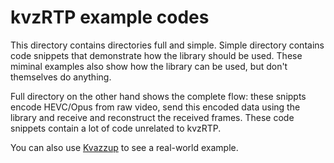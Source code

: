 # kvzRTP example codes

This directory contains directories full and simple. Simple directory contains code snippets that demonstrate how the library should be used. These miminal examples also show how the library can be used, but don't themselves do anything.

Full directory on the other hand shows the complete flow: these snippts encode HEVC/Opus from raw video, send this encoded data using the library and receive and reconstruct the received frames.
These code snippets contain a lot of code unrelated to kvzRTP.

You can also use [Kvazzup](https://github.com/ultravideo/Kvazzup) to see a real-world example.
